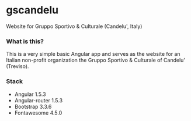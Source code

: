 # gscandelu
Website for Gruppo Sportivo &amp; Culturale (Candelu', Italy)

### What is this?

This is a very simple basic Angular app and serves as the website for an Italian non-profit organization
the Gruppo Sportivo &amp; Culturale of Candelu' (Treviso).

### Stack
- Angular 1.5.3
- Angular-router 1.5.3
- Bootstrap 3.3.6
- Fontawesome 4.5.0
